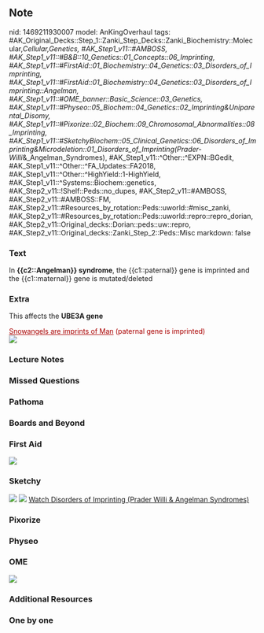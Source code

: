 ## Note
nid: 1469211930007
model: AnKingOverhaul
tags: #AK_Original_Decks::Step_1::Zanki_Step_Decks::Zanki_Biochemistry::Molecular,_Cellular,_Genetics, #AK_Step1_v11::#AMBOSS, #AK_Step1_v11::#B&B::10_Genetics::01_Concepts::06_Imprinting, #AK_Step1_v11::#FirstAid::01_Biochemistry::04_Genetics::03_Disorders_of_Imprinting, #AK_Step1_v11::#FirstAid::01_Biochemistry::04_Genetics::03_Disorders_of_Imprinting::Angelman, #AK_Step1_v11::#OME_banner::Basic_Science::03_Genetics, #AK_Step1_v11::#Physeo::05_Biochem::04_Genetics::02_Imprinting_&_Uniparental_Disomy, #AK_Step1_v11::#Pixorize::02_Biochem::09_Chromosomal_Abnormalities::08_Imprinting, #AK_Step1_v11::#SketchyBiochem::05_Clinical_Genetics::06_Disorders_of_Imprinting_&_Microdeletion::01_Disorders_of_Imprinting_(Prader-Willi_&_Angelman_Syndromes), #AK_Step1_v11::^Other::^EXPN::BGedit, #AK_Step1_v11::^Other::^FA_Updates::FA2018, #AK_Step1_v11::^Other::^HighYield::1-HighYield, #AK_Step1_v11::^Systems::Biochem::genetics, #AK_Step2_v11::!Shelf::Peds::no_dupes, #AK_Step2_v11::#AMBOSS, #AK_Step2_v11::#AMBOSS::FM, #AK_Step2_v11::#Resources_by_rotation::Peds::uworld::#misc_zanki, #AK_Step2_v11::#Resources_by_rotation::Peds::uworld::repro::repro_dorian, #AK_Step2_v11::Original_decks::Dorian::peds::uw::repro, #AK_Step2_v11::Original_decks::Zanki_Step_2::Peds::Misc
markdown: false

### Text
<div>
  <div>
    <div>
      In <b>{{c2::Angelman}} syndrome</b>, the {{c1::paternal}}
      gene is imprinted and the {{c1::maternal}} gene is
      mutated/deleted
    </div>
  </div>
</div>

### Extra
This affects the <b>UBE3A gene</b>
<div>
  <div>
    <font color="#AA0000"><u>Snowangels are imprints of Man</u>
    (paternal gene is imprinted)</font>
  </div>
  <div>
    <font color="#AA0000"><img src=
    "paste-88098369175741.jpg"></font>
  </div>
</div>

### Lecture Notes


### Missed Questions


### Pathoma


### Boards and Beyond


### First Aid
<img src="tmpgL_Nug.png">

### Sketchy
<img src=
"Disorders%20of%20Imprinting%20(Prader-Willi%20&%20Angelman%20Syndromes).png">
<img src="Screen%20Shot%202022-01-30%20at%2010.08.55%20AM.png">
<a href=
"https://dashboard.sketchy.com/study/medical/courses/medical-biochemistry/units/medical-biochemistry-clinical-genetics/videos/medical-biochemistry-clinical-genetics-disorders-of-imprinting-and-microdeletion-disorders-of-imprinting-prader-willi-and-angelman-syndromes?utm_source=anki&utm_medium=partnership&utm_campaign=february_update&utm_content=medical">
Watch Disorders of Imprinting (Prader Willi & Angelman
Syndromes)</a>

### Pixorize


### Physeo


### OME
<div class="ome-widget">
  <a href="https://onlinemeded.org/spa/genetics?ref=anki"><img src=
  "_OME_AnkiFlashcards_Topic_1.png"></a>
</div>

### Additional Resources


### One by one


